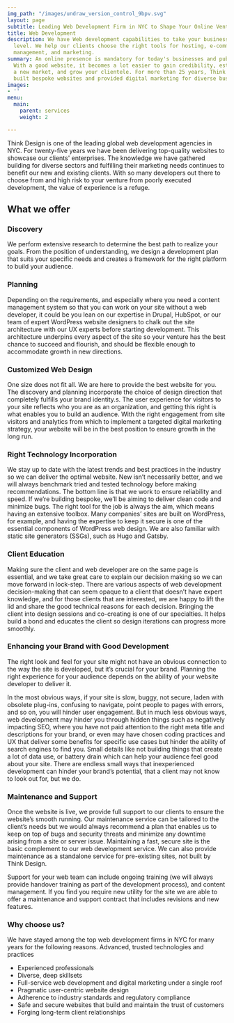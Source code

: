 ```yaml
---
img_path: "/images/undraw_version_control_9bpv.svg"
layout: page
subtitle: Leading Web Development Firm in NYC to Shape Your Online Venture
title: Web Development
description: We have Web development capabilities to take your business to the next
  level. We help our clients choose the right tools for hosting, e-commerce, content
  management, and marketing.
summary: An online presence is mandatory for today's businesses and public services.
  With a good website, it becomes a lot easier to gain credibility, establish or penetrate
  a new market, and grow your clientele. For more than 25 years, Think Design has
  built bespoke websites and provided digital marketing for diverse businesses and  ventures.
images:
- ''
menu:
  main:
    parent: services
    weight: 2

---
```

Think Design is one of the leading global web development agencies in NYC. For twenty-five years we have been delivering top-quality websites to showcase our clients' enterprises. The knowledge we have gathered building for diverse sectors and fulfilling their marketing needs continues to benefit our new and existing clients. With so many developers out there to choose from and high risk to your venture from poorly executed development, the value of experience is a refuge.

## What we offer

### Discovery

We perform extensive research to determine the best path to realize your goals. From the position of understanding, we design a development plan that suits your specific needs and creates a framework for the right platform to build your audience.

### Planning

Depending on the requirements, and especially where you need a content management system so that you can work on your site without a web developer, it could be you lean on our expertise in Drupal, HubSpot, or our team of expert WordPress website designers to chalk out the site architecture with our UX experts before starting development. This architecture underpins every aspect of the site so your venture has the best chance to succeed and flourish, and should be flexible enough to accommodate growth in new directions.

### Customized Web Design

One size does not fit all. We are here to provide the best website for you. The discovery and planning incorporate the choice of design direction that completely fulfills your brand identity.s. The user experience for visitors to your site reflects who you are as an organization, and getting this right is what enables you to build an audience. With the right engagement from site visitors and analytics from which to implement a targeted digital marketing strategy, your website will be in the best position to ensure growth in the long run.

### Right Technology Incorporation

We stay up to date with the latest trends and best practices in the industry so we can deliver the optimal website. New isn’t necessarily better, and we will always benchmark tried and tested technology before making recommendations. The bottom line is that we work to ensure reliability and speed.  If we’re building bespoke, we’ll be aiming to deliver clean code and minimize bugs. The right tool for the job is always the aim, which means having an extensive toolbox. Many companies’ sites are built on WordPress, for example, and having the expertise to keep it secure is one of the essential components of WordPress web design. We are also familiar with static site generators (SSGs), such as Hugo and Gatsby.

### Client Education

Making sure the client and web developer are on the same page is essential, and we take great care to explain our decision making so we can move forward in lock-step. There are various aspects of web development decision-making that can seem opaque to a client that doesn’t have expert knowledge, and for those clients that are interested, we are happy to lift the lid and share the good technical reasons for each decision. Bringing the client into design sessions and co-creating is one of our specialties. It helps build a bond and educates the client so design iterations can progress more smoothly.

### Enhancing your Brand with Good Development

The right look and feel for your site might not have an obvious connection to the way the site is developed, but it’s crucial for your brand. Planning the right experience for your audience depends on the ability of your website developer to deliver it.

In the most obvious ways, if your site is slow, buggy, not secure, laden with obsolete plug-ins, confusing to navigate, point people to pages with errors, and so on, you will hinder user engagement. But in much less obvious ways, web development may hinder you through hidden things such as negatively impacting SEO, where you have not paid attention to the right meta title and descriptions for your brand, or even may have chosen coding practices and UX that deliver some benefits for specific use cases but hinder the ability of search engines to find you. Small details like not building things that create a lot of data use, or battery drain which can help your audience feel good about your site. There are endless small ways that inexperienced development can hinder your brand’s potential, that a client may not know to look out for, but we do.

### Maintenance and Support

Once the website is live, we provide full support to our clients to ensure the website’s smooth running.  Our maintenance service can be tailored to the client’s needs but we would always recommend a plan that enables us to keep on top of bugs and security threats and minimize any downtime arising from a site or server issue. Maintaining a fast, secure site is the basic complement to our web development service. We can also provide maintenance as a standalone service for pre-existing sites, not built by Think Design.

Support for your web team can include ongoing training (we will always provide handover training as part of the development process), and content management. If you find you require new utility for the site we are able to offer a maintenance and support contract that includes revisions and new features.  

### Why choose us?

We have stayed among the top web development firms in NYC for many years for the following reasons.
Advanced, trusted technologies and practices

* Experienced professionals
* Diverse, deep skillsets
* Full-service web development and digital marketing under a single roof
* Pragmatic user-centric website design
* Adherence to industry standards and regulatory compliance
* Safe and secure websites that build and maintain the trust of customers
* Forging long-term client relationships